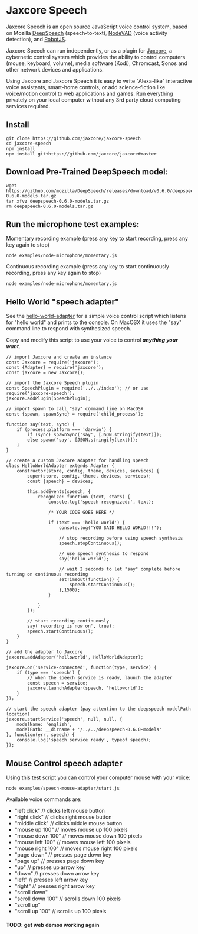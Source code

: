 Jaxcore Speech
=======

Jaxcore Speech is an open source JavaScript voice control system, based on Mozilla
[DeepSpeech](https://github.com/mozilla/DeepSpeech) (speech-to-text), [NodeVAD](https://github.com/snirpo/node-vad) (voice activity detection),
and [RobotJS](https://github.com/octalmage/robotjs).

Jaxcore Speech can run independently, or as a plugin for [Jaxcore](https://jaxcore.com), a cybernetic control system which provides the ability to control computers (mouse, keyboard, volume), media software (Kodi), Chromcast, Sonos and other network devices and applications.

Using Jaxcore and Jaxcore Speech it is easy to write "Alexa-like" interactive voice assistants, smart-home controls, or add science-fiction like voice/motion control to web applications and games.  Run everything privately on your local computer without any 3rd party cloud computing services required.

## Install

```
git clone https://github.com/jaxcore/jaxcore-speech
cd jaxcore-speech
npm install
npm install git+https://github.com/jaxcore/jaxcore#master
```

## Download Pre-Trained DeepSpeech model:

```
wget https://github.com/mozilla/DeepSpeech/releases/download/v0.6.0/deepspeech-0.6.0-models.tar.gz
tar xfvz deepspeech-0.6.0-models.tar.gz
rm deepspeech-0.6.0-models.tar.gz
```

## Run the microphone test examples:

Momentary recording example (press any key to start recording, press any key again to stop)

```
node examples/node-microphone/momentary.js
```

Continuous recording example (press any key to start continuously recording, press any key again to stop)

```
node examples/node-microphone/momentary.js
```

## Hello World "speech adapter"

See the [hello-world-adapter](https://github.com/jaxcore/jaxcore-speech/tree/master/examples/hello-world-adapter) for a simple voice control script which listens for "hello world" and prints to the console.  On MacOSX it uses the "say" command line to respond with synthesized speech.

Copy and modify this script to use your voice to control ***anything your want***.

```
// import Jaxcore and create an instance
const Jaxcore = require('jaxcore');
const {Adapter} = require('jaxcore');
const jaxcore = new Jaxcore();

// import the Jaxcore Speech plugin
const SpeechPlugin = require('../../index'); // or use require('jaxcore-speech');
jaxcore.addPlugin(SpeechPlugin);

// import spawn to call "say" command line on MacOSX
const {spawn, spawnSync} = require('child_process');

function say(text, sync) {
	if (process.platform === 'darwin') {
		if (sync) spawnSync('say', [JSON.stringify(text)]);
		else spawn('say', [JSON.stringify(text)]);
	}
}

// create a custom Jaxcore adapter for handling speech
class HelloWorldAdapter extends Adapter {
	constructor(store, config, theme, devices, services) {
		super(store, config, theme, devices, services);
		const {speech} = devices;
		
		this.addEvents(speech, {
			recognize: function (text, stats) {
				console.log('speech recognized:', text);
				
				/* YOUR CODE GOES HERE */
				
				if (text === 'hello world') {
					console.log('YOU SAID HELLO WORLD!!!');
					
					// stop recording before using speech synthesis
					speech.stopContinuous();
					
					// use speech synthesis to respond
					say('hello world');
					
					// wait 2 seconds to let "say" complete before turning on continuous recording
					setTimeout(function() {
						speech.startContinuous();
					},1500);
				}
				
			}
		});
		
		// start recording continuously
		say('recording is now on', true);
		speech.startContinuous();
	}
}

// add the adapter to Jaxcore
jaxcore.addAdapter('helloworld', HelloWorldAdapter);

jaxcore.on('service-connected', function(type, service) {
	if (type === 'speech') {
		// when the speech service is ready, launch the adapter
		const speech = service;
		jaxcore.launchAdapter(speech, 'helloworld');
	}
});

// start the speech adapter (pay attention to the deepspeech modelPath location)
jaxcore.startService('speech', null, null, {
	modelName: 'english',
	modelPath: __dirname + '/../../deepspeech-0.6.0-models'
}, function(err, speech) {
	console.log('speech service ready', typeof speech);
});
```


## Mouse Control speech adapter

Using this test script you can control your computer mouse with your voice:

```
node examples/speech-mouse-adapter/start.js
```

Available voice commands are:

- "left click" // clicks left mouse button
- "right click" // clicks right mouse button
- "middle click" // clicks middle mouse button
- "mouse up 100" // moves mouse up 100 pixels
- "mouse down 100" // moves mouse down 100 pixels
- "mouse left 100" // moves mouse left 100 pixels
- "mouse right 100" // moves mouse right 100 pixels
- "page down" // presses page down key
- "page up" // presses page down key
- "up" // presses up arrow key
- "down" // presses down arrow key
- "left" // presses left arrow key
- "right" // presses right arrow key
- "scroll down"
- "scroll down 100" // scrolls down 100 pixels
- "scroll up"
- "scroll up 100" // scrolls up 100 pixels



#### TODO: get web demos working again